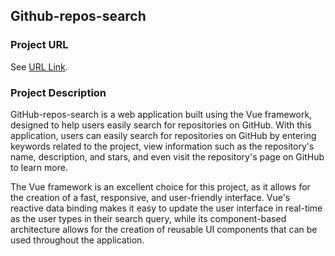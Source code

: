 ## Github-repos-search

### Project URL
See [URL Link](https://github-repos-search-vue.netlify.app/).


### Project Description 
GitHub-repos-search is a web application built using the Vue framework, designed to help users easily search for repositories on GitHub. With this application, users can easily search for repositories on GitHub by entering keywords related to the project, view information such as the repository's name, description, and stars, and even visit the repository's page on GitHub to learn more.

The Vue framework is an excellent choice for this project, as it allows for the creation of a fast, responsive, and user-friendly interface. Vue's reactive data binding makes it easy to update the user interface in real-time as the user types in their search query, while its component-based architecture allows for the creation of reusable UI components that can be used throughout the application.
